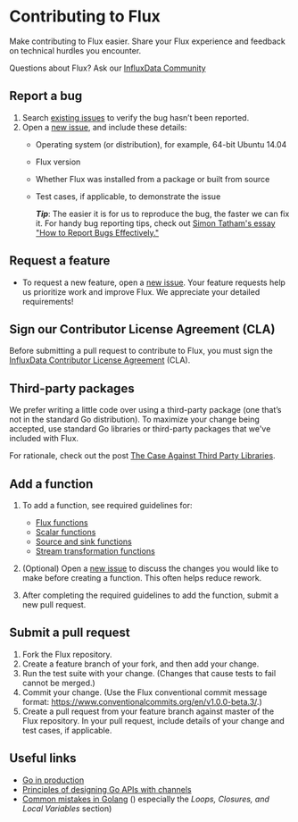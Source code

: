 # Contributing to Flux 

Make contributing to Flux easier. Share your Flux experience and feedback on technical hurdles you encounter.

Questions about Flux? Ask our [InfluxData Community](https://community.influxdata.com/)

## Report a bug

1. Search [existing issues](https://github.com/influxdata/flux/issues) to verify the bug hasn’t been reported.
2. Open a [new issue](https://github.com/influxdata/flux/issues/new), and include these details:
   * Operating system (or distribution), for example, 64-bit Ubuntu 14.04
   * Flux version
   * Whether Flux was installed from a package or built from source
   * Test cases, if applicable, to demonstrate the issue
   
        **_Tip_**: The easier it is for us to reproduce the bug, the faster we can fix it. For handy bug reporting tips, check out [Simon Tatham's essay "How to Report Bugs Effectively."](http://www.chiark.greenend.org.uk/~sgtatham/bugs.html)

## Request a feature

* To request a new feature, open a [new issue](https://github.com/influxdata/flux/issues/new). Your feature requests help us prioritize work and improve Flux. We appreciate your detailed requirements!

## Sign our Contributor License Agreement (CLA)

Before submitting a pull request to contribute to Flux, you must sign the [InfluxData Contributor License Agreement](https://www.influxdata.com/legal/cla/) (CLA).

## Third-party packages

We prefer writing a little code over using a third-party package (one that’s not in the standard Go distribution). To maximize your change being accepted, use standard Go libraries or third-party packages that we've included with Flux.

For rationale, check out the post [The Case Against Third Party Libraries](http://blog.gopheracademy.com/advent-2014/case-against-3pl/).

## Add a function

1. To add a function, see required guidelines for:
   * [Flux functions](/docs/contributing/Flux_Functions.md)
   * [Scalar functions](/docs/contributing/Scalar_Functions.md)
   * [Source and sink functions](/docs/contributing/Source_Sink_Functions.md)
   * [Stream transformation functions](/docs/contributing/Stream_Transformation_Functions.md)

2. (Optional) Open a [new issue](/issues/new) to discuss the changes you would like to make before creating a function. This often helps reduce rework.

3. After completing the required guidelines to add the function, submit a new pull request.

## Submit a pull request

1. Fork the Flux repository.
2. Create a feature branch of your fork, and then add your change.
3. Run the test suite with your change. (Changes that cause tests to fail cannot be merged.)
4. Commit your change. (Use the Flux conventional commit message format: https://www.conventionalcommits.org/en/v1.0.0-beta.3/.)
5. Create a pull request from your feature branch against master of the Flux repository. In your pull request, include details of your change and test cases, if applicable.

## Useful links

- [Go in production](http://peter.bourgon.org/go-in-production/)
- [Principles of designing Go APIs with channels](https://inconshreveable.com/07-08-2014/principles-of-designing-go-apis-with-channels/)
- [Common mistakes in Golang](http://soryy.com/blog/2014/common-mistakes-with-go-lang/) ()
  especially the _Loops, Closures, and Local Variables_ section)
